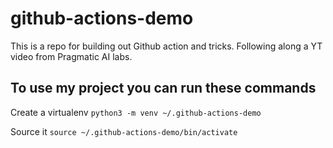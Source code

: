 # github-actions-demo
This is a repo for building out Github action and tricks. Following along a YT video from Pragmatic AI labs.


## To use my project you can run these commands

Create a virtualenv
```python3 -m venv ~/.github-actions-demo```

Source it
```source ~/.github-actions-demo/bin/activate```